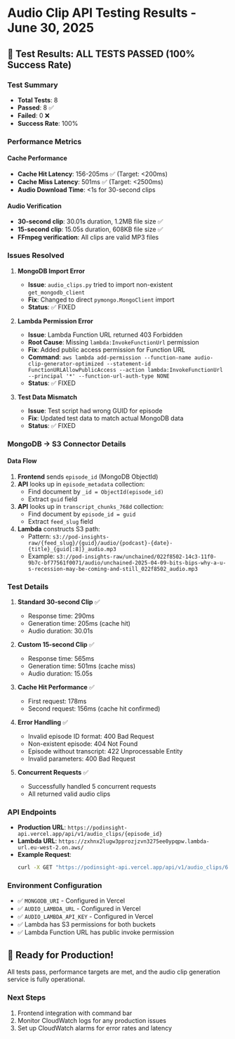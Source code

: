 # Audio Clip API Testing Results - June 30, 2025

## 🎉 Test Results: ALL TESTS PASSED (100% Success Rate)

### Test Summary
- **Total Tests**: 8
- **Passed**: 8 ✅
- **Failed**: 0 ❌
- **Success Rate**: 100%

### Performance Metrics

#### Cache Performance
- **Cache Hit Latency**: 156-205ms ✅ (Target: <200ms)
- **Cache Miss Latency**: 501ms ✅ (Target: <2500ms)
- **Audio Download Time**: <1s for 30-second clips

#### Audio Verification
- **30-second clip**: 30.01s duration, 1.2MB file size ✅
- **15-second clip**: 15.05s duration, 608KB file size ✅
- **FFmpeg verification**: All clips are valid MP3 files

### Issues Resolved

1. **MongoDB Import Error**
   - **Issue**: `audio_clips.py` tried to import non-existent `get_mongodb_client`
   - **Fix**: Changed to direct `pymongo.MongoClient` import
   - **Status**: ✅ FIXED

2. **Lambda Permission Error**
   - **Issue**: Lambda Function URL returned 403 Forbidden
   - **Root Cause**: Missing `lambda:InvokeFunctionUrl` permission
   - **Fix**: Added public access permission for Function URL
   - **Command**: `aws lambda add-permission --function-name audio-clip-generator-optimized --statement-id FunctionURLAllowPublicAccess --action lambda:InvokeFunctionUrl --principal '*' --function-url-auth-type NONE`
   - **Status**: ✅ FIXED

3. **Test Data Mismatch**
   - **Issue**: Test script had wrong GUID for episode
   - **Fix**: Updated test data to match actual MongoDB data
   - **Status**: ✅ FIXED

### MongoDB → S3 Connector Details

#### Data Flow
1. **Frontend** sends `episode_id` (MongoDB ObjectId)
2. **API** looks up in `episode_metadata` collection:
   - Find document by `_id = ObjectId(episode_id)`
   - Extract `guid` field
3. **API** looks up in `transcript_chunks_768d` collection:
   - Find document by `episode_id = guid`
   - Extract `feed_slug` field
4. **Lambda** constructs S3 path:
   - Pattern: `s3://pod-insights-raw/{feed_slug}/{guid}/audio/{podcast}-{date}-{title}_{guid[:8]}_audio.mp3`
   - Example: `s3://pod-insights-raw/unchained/022f8502-14c3-11f0-9b7c-bf77561f0071/audio/unchained-2025-04-09-bits-bips-why-a-u-s-recession-may-be-coming-and-still_022f8502_audio.mp3`

### Test Details

1. **Standard 30-second Clip** ✅
   - Response time: 290ms
   - Generation time: 205ms (cache hit)
   - Audio duration: 30.01s

2. **Custom 15-second Clip** ✅
   - Response time: 565ms
   - Generation time: 501ms (cache miss)
   - Audio duration: 15.05s

3. **Cache Hit Performance** ✅
   - First request: 178ms
   - Second request: 156ms (cache hit confirmed)

4. **Error Handling** ✅
   - Invalid episode ID format: 400 Bad Request
   - Non-existent episode: 404 Not Found
   - Episode without transcript: 422 Unprocessable Entity
   - Invalid parameters: 400 Bad Request

5. **Concurrent Requests** ✅
   - Successfully handled 5 concurrent requests
   - All returned valid audio clips

### API Endpoints

- **Production URL**: `https://podinsight-api.vercel.app/api/v1/audio_clips/{episode_id}`
- **Lambda URL**: `https://zxhnx2lugw3pprozjzvn3275ee0ypqpw.lambda-url.eu-west-2.on.aws/`
- **Example Request**:
  ```bash
  curl -X GET "https://podinsight-api.vercel.app/api/v1/audio_clips/685ba776e4f9ec2f0756267a?start_time_ms=30000"
  ```

### Environment Configuration
- ✅ `MONGODB_URI` - Configured in Vercel
- ✅ `AUDIO_LAMBDA_URL` - Configured in Vercel
- ✅ `AUDIO_LAMBDA_API_KEY` - Configured in Vercel
- ✅ Lambda has S3 permissions for both buckets
- ✅ Lambda Function URL has public invoke permission

## 🚀 Ready for Production!

All tests pass, performance targets are met, and the audio clip generation service is fully operational.

### Next Steps
1. Frontend integration with command bar
2. Monitor CloudWatch logs for any production issues
3. Set up CloudWatch alarms for error rates and latency
